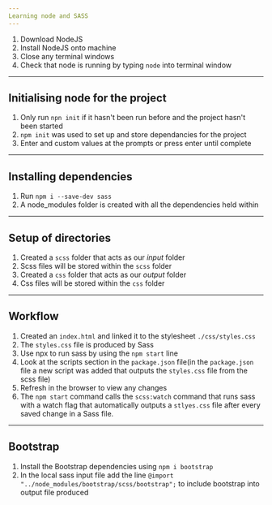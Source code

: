 ```yaml
---
Learning node and SASS
---
```

1. Download NodeJS
1. Install NodeJS onto machine
1. Close any terminal windows
1. Check that node is running by typing `node` into terminal window
---
Initialising node for the project
---
1. Only run `npn init` if it hasn't been run before and the project hasn't been started
1. `npm init` was used to set up and store dependancies for the project
1. Enter and custom values at the prompts or press enter until complete
---
Installing dependencies
---
1. Run `npm i --save-dev sass`
1. A node_modules folder is created with all the dependencies held within
---
Setup of directories
---
1. Created a `scss` folder that acts as our _input_ folder
1. Scss files will be stored within the `scss` folder
1. Created a `css` folder that acts as our _output_ folder
1. Css files will be stored within the `css` folder
---
Workflow
---
1. Created an `index.html` and linked it to the stylesheet `./css/styles.css`
1. The `styles.css` file is produced by Sass
1. Use npx to run sass by using the `npm start` line
1. Look at the scripts section in the `package.json` file(in the `package.json` file a new script was added that outputs the `styles.css` file from the scss file)
1. Refresh in the browser to view any changes
1. The `npm start` command calls the `scss:watch` command that runs sass with a watch flag that automatically outputs a `stlyes.css` file after every saved change in a Sass file.
---
Bootstrap
---
1. Install the Bootstrap dependencies using `npm i bootstrap`
1. In the local sass input file add the line `@import "../node_modules/bootstrap/scss/bootstrap";` to include bootstrap into output file produced

